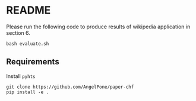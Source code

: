 # README




Please run the following code to produce results of wikipedia application in section 6.

```
bash evaluate.sh
```

## Requirements


Install `pyhts`

```
git clone https://github.com/AngelPone/paper-chf
pip install -e .
```